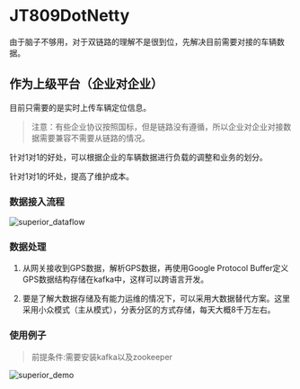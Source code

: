 ﻿# JT809DotNetty

由于脑子不够用，对于双链路的理解不是很到位，先解决目前需要对接的车辆数据。

## 作为上级平台（企业对企业）

目前只需要的是实时上传车辆定位信息。

> 注意：有些企业协议按照国标，但是链路没有遵循，所以企业对企业对接数据需要兼容不需要从链路的情况。

针对1对1的好处，可以根据企业的车辆数据进行负载的调整和业务的划分。

针对1对1的坏处，提高了维护成本。

### 数据接入流程

![superior_dataflow](https://github.com/SmallChi/JT808DotNetty/blob/master/doc/img/superior_dataflow.png)

### 数据处理

1. 从网关接收到GPS数据，解析GPS数据，再使用Google Protocol Buffer定义GPS数据结构存储在kafka中，这样可以跨语言开发。

2. 要是了解大数据存储及有能力运维的情况下，可以采用大数据替代方案。这里采用小众模式（主从模式），分表分区的方式存储，每天大概8千万左右。

### 使用例子

> 前提条件:需要安装kafka以及zookeeper

![superior_demo](https://github.com/SmallChi/JT808DotNetty/blob/master/doc/img/superior_demo.png)